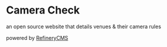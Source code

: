 # Camera Check
an open source website that details venues & their camera rules

powered by [RefineryCMS](http://www.refinerycms.com)